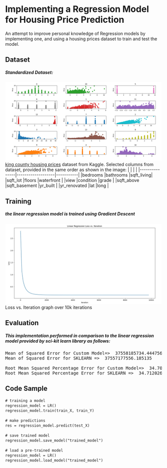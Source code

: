 # Implementing a Regression Model for Housing Price Prediction
An attempt to improve personal knowledge of Regression models by implementing one, and using a housing prices dataset to train and test the model.
## Dataset

##### Standardized Dataset:
![Standardized Dataset](./Standardized_Dataset.png)
[king county housing prices](https://www.kaggle.com/datasets/harlfoxem/housesalesprediction) dataset from Kaggle.
Selected columns from dataset, provided in the same order as shown in the image:
|               |                   |           |
|---------------|-------------------|-----------|
|bedrooms		|bathrooms 			|sqft_living|
|sqft_lot 		|floors 			|waterfront	|
|view			|condition 			|grade 		|
|sqft_above 	|sqft_basement 		|yr_built 	|
|yr_renovated 	|lat 				|long		|

## Training
##### the linear regression model is trained using Gradient Descent
![Loss vs. Iteration](./loss_vs_Iteration.png)
Loss vs. Iteration graph over 10k iterations

## Evaluation
##### This implementation performed in comparison to the linear regression model provided by sci-kit learn library as follows:
<pre>
Mean of Squared Error for Custom Model=>  37558185734.444756
Mean of Squared Error for SKLEARN =>  37557177556.185135

Root Mean Squared Percentage Error for Custom Model=>  34.70862548988226
Root Mean Squared Percentage Error for SKLEARN =>  34.71202648861756
</pre>
## Code Sample
```
# training a model
regression_model = LR()
regression_model.train(train_X, train_Y)

# make predictions 
res = regression_model.predict(test_X)

# save trained model
regression_model.save_model("trained_model")

# load a pre-trained model
regression_model = LR()
regression_model.load_model("trained_model")
````
